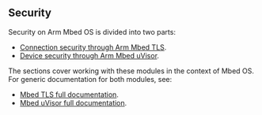 ## Security

Security on Arm Mbed OS is divided into two parts:

* [Connection security through Arm Mbed TLS](/docs/v5.4/reference/api-references.html#tls).
* [Device security through Arm Mbed uVisor](/docs/v5.4/reference/api-references.html#uvisor).

The sections cover working with these modules in the context of Mbed OS. For generic documentation for both modules, see:

* [Mbed TLS full documentation](https://tls.mbed.org/).
* [Mbed uVisor full documentation](https://docs.mbed.com/docs/uvisor-and-uvisor-lib-documentation/en/latest/).
